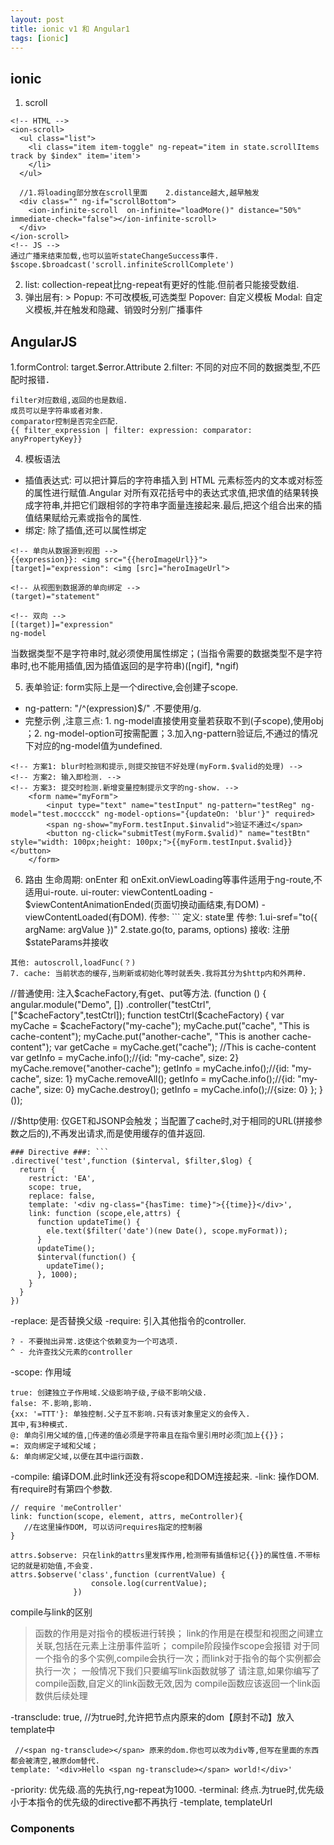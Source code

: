 ```yaml
---
layout: post
title: ionic v1 和 Angular1
tags: [ionic]
---
```

## ionic ## 
1. scroll

```
<!-- HTML -->
<ion-scroll>
  <ul class="list">
    <li class="item item-toggle" ng-repeat="item in state.scrollItems track by $index" item='item'>
    </li>
  </ul>
 
  //1.将loading部分放在scroll里面    2.distance越大,越早触发
  <div class="" ng-if="scrollBottom">
    <ion-infinite-scroll  on-infinite="loadMore()" distance="50%" immediate-check="false"></ion-infinite-scroll>
  </div>
</ion-scroll>
<!-- JS -->
通过广播来结束加载,也可以监听stateChangeSuccess事件.
$scope.$broadcast('scroll.infiniteScrollComplete')
```
2. list: collection-repeat比ng-repeat有更好的性能.但前者只能接受数组.
3. 弹出层有: > Popup: 不可改模板,可选类型
Popover: 自定义模板
Modal: 自定义模板,并在触发和隐藏、销毁时分别广播事件

## AngularJS ##
1.formControl: target.$error.Attribute
2.filter: 不同的对应不同的数据类型,不匹配时报错．
```
filter对应数组,返回的也是数组．
成员可以是字符串或者对象．
comparator控制是否完全匹配．
{{ filter_expression | filter: expression: comparator: anyPropertyKey}}
```

4. 模板语法
- 插值表达式: 可以把计算后的字符串插入到 HTML 元素标签内的文本或对标签的属性进行赋值.Angular 对所有双花括号中的表达式求值,把求值的结果转换成字符串,并把它们跟相邻的字符串字面量连接起来.最后,把这个组合出来的插值结果赋给元素或指令的属性.
- 绑定: 除了插值,还可以属性绑定
```
<!-- 单向从数据源到视图 -->
{{expression}}: <img src="{{heroImageUrl}}">
[target]="expression": <img [src]="heroImageUrl">

<!-- 从视图到数据源的单向绑定 -->
(target)="statement"

<!-- 双向 -->
[(target)]="expression"
ng-model

```
当数据类型不是字符串时,就必须使用属性绑定；(当指令需要的数据类型不是字符串时,也不能用插值,因为插值返回的是字符串)([ngif], *ngif)

5. 表单验证: form实际上是一个directive,会创建子scope.
- ng-pattern: "/^(expression)$/" .不要使用/g.
- 完整示例 ,注意三点: 1. ng-model直接使用变量若获取不到(子scope),使用obj ；2. ng-model-option可按需配置；3.加入ng-pattern验证后,不通过的情况下对应的ng-model值为undefined. 
```
<!-- 方案1: blur时检测和提示,则提交按钮不好处理(myForm.$valid的处理) -->
<!-- 方案2: 输入即检测. -->
<!-- 方案3: 提交时检测.新增变量控制提示文字的ng-show. -->
    <form name="myForm">
        <input type="text" name="testInput" ng-pattern="testReg" ng-model="test.mocccck" ng-model-options="{updateOn: 'blur'}" required>
        <span ng-show="myForm.testInput.$invalid">验证不通过</span>
        <button ng-click="submitTest(myForm.$valid)" name="testBtn" style="width: 100px;height: 100px;">{{myForm.testInput.$valid}}</button>
    </form>

```
6. 路由
生命周期: onEnter 和 onExit.onViewLoading等事件适用于ng-route,不适用ui-route.
ui-router: viewContentLoading - $viewContentAnimationEnded(页面切换动画结束,有DOM) - viewContentLoaded(有DOM).
传参: ```
定义: state里
传参: 1.ui-sref="to({ argName: argValue })"   2.state.go(to, params, options)
接收: 注册$stateParams并接收
```
其他: autoscroll,loadFunc(？)
7. cache: 当前状态的缓存,当刷新或初始化等时就丢失.我将其分为$http内和外两种.
```
//普通使用: 注入$cacheFactory,有get、put等方法.
(function () {
    angular.module("Demo", [])
    .controller("testCtrl", ["$cacheFactory",testCtrl]);
    function testCtrl($cacheFactory) {
       var myCache = $cacheFactory("my-cache");
       myCache.put("cache", "This is cache-content");
       myCache.put("another-cache", "This is another cache-content");
       var getCache = myCache.get("cache"); //This is cache-content
       var getInfo = myCache.info();//{id: "my-cache", size: 2}
       myCache.remove("another-cache");
       getInfo = myCache.info();//{id: "my-cache", size: 1}
       myCache.removeAll();
       getInfo = myCache.info();//{id: "my-cache", size: 0}
       myCache.destroy();
       getInfo = myCache.info();//{size: 0}
    };
  }());

  //$http使用: 仅GET和JSONP会触发；当配置了cache时,对于相同的URL(拼接参数之后的),不再发出请求,而是使用缓存的值并返回.
  
```
### Directive ###: ```
.directive('test',function ($interval, $filter,$log) {
  return {
    restrict: 'EA',
    scope: true,
    replace: false,
    template: '<div ng-class="{hasTime: time}">{{time}}</div>',
    link: function (scope,ele,attrs) {
      function updateTime() {
        ele.text($filter('date')(new Date(), scope.myFormat));
      }
      updateTime();
      $interval(function() {
        updateTime();
      }, 1000);
    }
  }
})

```
-replace: 是否替换父级
-require: 引入其他指令的controller.
```
? - 不要抛出异常.这使这个依赖变为一个可选项.
^ - 允许查找父元素的controller
``` 
-scope: 作用域
```
true: 创建独立子作用域.父级影响子级,子级不影响父级.
false: 不.影响,影响.
{xx: '=TTT'}: 单独控制.父子互不影响.只有该对象里定义的会传入.
其中,有3种模式.
@: 单向引用父域的值,传递的值必须是字符串且在指令里引用时必须加上{{}}；
=: 双向绑定子域和父域；
&: 单向绑定父域,以便在其中运行函数.
```
-compile: 编译DOM.此时link还没有将scope和DOM连接起来.
-link: 操作DOM.有require时有第四个参数.
```
// require 'meController'
link: function(scope, element, attrs, meController){
   //在这里操作DOM, 可以访问requires指定的控制器
}

attrs.$observe: 只在link的attrs里发挥作用,检测带有插值标记{{}}的属性值.不带标记的就是初始值,不会变.
attrs.$observe('class',function (currentValue) {
                  console.log(currentValue);
              })
```
compile与link的区别
>函数的作用是对指令的模板进行转换；
>link的作用是在模型和视图之间建立关联,包括在元素上注册事件监听；
>compile阶段操作scope会报错
>对于同一个指令的多个实例,compile会执行一次；而link对于指令的每个实例都会执行一次；
一般情况下我们只要编写link函数就够了
>请注意,如果你编写了compile函数,自定义的link函数无效,因为 compile函数应该返回一个link函数供后续处理

-transclude: true, //为true时,允许把节点内原来的dom【原封不动】放入template中
```
 //<span ng-transclude></span> 原来的dom.你也可以改为div等,但写在里面的东西都会被清空,被原dom替代.
template: '<div>Hello <span ng-transclude></span> world!</div>'
```
-priority: 优先级.高的先执行,ng-repeat为1000.
-terminal: 终点.为true时,优先级小于本指令的优先级的directive都不再执行
-template, templateUrl

### Components ###

